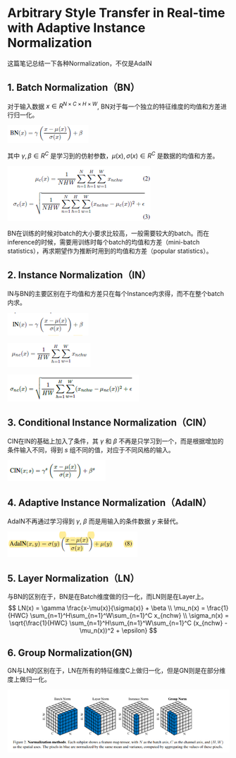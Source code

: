 # Arbitrary Style Transfer in Real-time with Adaptive Instance Normalization

这篇笔记总结一下各种Normalization，不仅是AdaIN

## 1. Batch Normalization（BN）
对于输入数据 $x \in R^{N \times C \times H \times W}$, BN对于每一个独立的特征维度的均值和方差进行归一化。

![img](res/015/1.PNG)

其中 $\gamma,\beta \in R^C$ 是学习到的仿射参数，$\mu(x),\sigma(x) \in R^C$ 是数据的均值和方差。

![img](res/015/2.PNG)

BN在训练的时候对batch的大小要求比较高，一般需要较大的batch。而在inference的时候，需要用训练时每个batch的均值和方差（mini-batch statistics），再求期望作为推断时用到的均值和方差（popular statistics）。

## 2. Instance Normalization（IN）
IN与BN的主要区别在于均值和方差只在每个Instance内求得，而不在整个batch内求。

![img](res/015/3.PNG)

![img](res/015/4.PNG)

![img](res/015/5.PNG)

## 3. Conditional Instance Normalization（CIN）
CIN在IN的基础上加入了条件，其 $\gamma$ 和 $\beta$ 不再是只学习到一个，而是根据增加的条件输入不同，得到 $s$ 组不同的值，对应于不同风格的输入。

![img](res/015/6.PNG)

## 4. Adaptive Instance Normalization（AdaIN）
AdaIN不再通过学习得到 $\gamma$, $\beta$ 而是用输入的条件数据 $y$ 来替代。

![img](res/015/7.PNG)

## 5. Layer Normalization（LN）
与BN的区别在于，BN是在Batch维度做的归一化，而LN则是在Layer上。
$$
LN(x) = \gamma \frac{x-\mu(x)}{\sigma(x)} + \beta \\
\mu_n(x) = \frac{1}{HWC} \sum_{n=1}^H\sum_{n=1}^W\sum_{n=1}^C x_{nchw} \\
\sigma_n(x) = \sqrt{\frac{1}{HWC} \sum_{n=1}^H\sum_{n=1}^W\sum_{n=1}^C (x_{nchw} - \mu_n(x))^2 + \epsilon}
$$

## 6. Group Normalization(GN)
GN与LN的区别在于，LN在所有的特征维度C上做归一化，但是GN则是在部分维度上做归一化。

![img](res/015/8.PNG)
